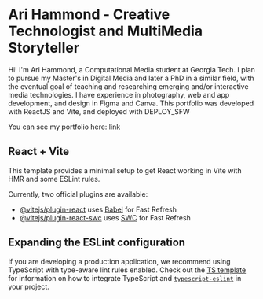 # Ari Hammond - Creative Technologist and MultiMedia Storyteller

Hi! I'm Ari Hammond, a Computational Media student at Georgia Tech. I plan to pursue my Master's in Digital Media and later a PhD in a similar field, with the eventual goal of teaching and researching emerging and/or interactive media technologies. I have experience in photography, web and app development, and design in Figma and Canva. This portfolio was developed with ReactJS and Vite, and deployed with DEPLOY_SFW

You can see my portfolio here: link

## React + Vite

This template provides a minimal setup to get React working in Vite with HMR and some ESLint rules.

Currently, two official plugins are available:

- [@vitejs/plugin-react](https://github.com/vitejs/vite-plugin-react/blob/main/packages/plugin-react) uses [Babel](https://babeljs.io/) for Fast Refresh
- [@vitejs/plugin-react-swc](https://github.com/vitejs/vite-plugin-react/blob/main/packages/plugin-react-swc) uses [SWC](https://swc.rs/) for Fast Refresh

## Expanding the ESLint configuration

If you are developing a production application, we recommend using TypeScript with type-aware lint rules enabled. Check out the [TS template](https://github.com/vitejs/vite/tree/main/packages/create-vite/template-react-ts) for information on how to integrate TypeScript and [`typescript-eslint`](https://typescript-eslint.io) in your project.
